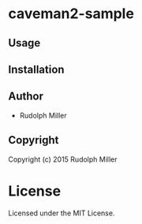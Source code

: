 # caveman2-sample



## Usage

## Installation

## Author

* Rudolph Miller

## Copyright

Copyright (c) 2015 Rudolph Miller

# License

Licensed under the MIT License.


